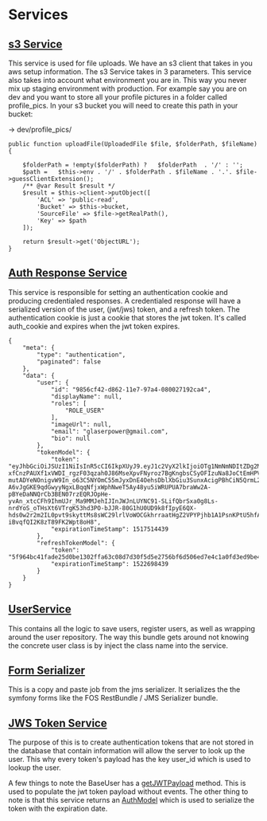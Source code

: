 # Services

## [s3 Service](https://github.com/phptuts/StarterBundleForSymfony/blob/master/src/Service/S3Service.php)

This service is used for file uploads.  We have an s3 client that takes in you aws setup information.  The s3 Service
 takes in 3 parameters.  This service also takes into account what environment you are in.  This way you never mix up
  staging environment with production.  For example say you are on dev and you want to store all your profile 
  pictures in a folder called profile_pics.  In your s3 bucket you will need to create this path in your bucket:
  
  -> dev/profile_pics/
 
```
public function uploadFile(UploadedFile $file, $folderPath, $fileName)
{

    $folderPath = !empty($folderPath) ?   $folderPath  . '/' : '';
    $path =   $this->env . '/' . $folderPath . $fileName . '.'. $file->guessClientExtension();
    /** @var Result $result */
    $result = $this->client->putObject([
        'ACL' => 'public-read',
        'Bucket' => $this->bucket,
        'SourceFile' => $file->getRealPath(),
        'Key' => $path
    ]);
    
    return $result->get('ObjectURL');
}
```

## [Auth Response Service](https://github.com/phptuts/StarterBundleForSymfony/blob/master/src/Service/AuthResponseService.php)

This service is responsible for setting an authentication cookie and producing credentialed responses.  A credentialed 
response will have a serialized version of the user, (jwt/jws) token, and a refresh token.  The authentication cookie
 is just a cookie that stores the jwt token.  It's called auth_cookie and expires when the jwt token expires.  

```
{
	"meta": {
		"type": "authentication",
		"paginated": false
	},
	"data": {
		"user": {
			"id": "9856cf42-d862-11e7-97a4-080027192ca4",
			"displayName": null,
			"roles": [
				"ROLE_USER"
			],
			"imageUrl": null,
			"email": "glaserpower@gmail.com",
			"bio": null
		},
		"tokenModel": {
			"token": "eyJhbGciOiJSUzI1NiIsInR5cCI6IkpXUyJ9.eyJ1c2VyX2lkIjoiOTg1NmNmNDItZDg2Mi0xMWU3LTk3YTQtMDgwMDI3MTkyY2E0IiwiZXhwIjoxNTE3NTE0NDM5LCJpYXQiOjE1MTIzMzA0MzksImRpc3BsYXlOYW1lIjpudWxsLCJyb2xlcyI6WyJST0xFX1VTRVIiXSwiaW1hZ2VVcmwiOm51bGwsImVtYWlsIjoiZ2xhc2VycG93ZXJAZ21haWwuY29tIiwiYmlvIjpudWxsfQ.IQcE61WrWzgJcgFcLJLZF9vJLI4I5Zz7s-xfCnzPAUXf1xVWDI_rgzF03qzah0J86MseXpvFNyroz7BgKngbsCSyOFIzuNa8JoCtEmHPVNkAjLv__8ByInpSZN9Sdm063_LHPNSZI5_L75yZSsQHd2T1f5R2259m8ToPSsZGZhZjbJlUB8qkJysBP6FQWdSRbZbNRASFXbstCLTOrzWtiTpX5WvTMvfn70JiV9JsMP-mutADYeNOnigvW9In_o63C5NYOmC55mJyxDnE4OehsDblXbGiu3SunxAcigPBhCiN5QrmL2fH1yVQ1CW7lDJGGNXveQTabDU1pS7-A6vJgGKE9qdGwyyNgxLBqqNfjxWphNweT5Ay48yu5iWRUPUA7braWw2A-pBYeDaNNQrCb3BEN07rzEQRJOpHe-yvAn_xtcCFh9IhmUJr_Ma9MMJehIJInJWJnLUYNC91-SLifQbrSxa0g8Ls-nrdYoS_oTHsXt6VTrgK53hd3PO-bJJR-80G1hU0UD9k8fIpyE6QX-hds0w2r2m2IL0pvt9skyttMs8sWC29lrlVoWOCGkhrraatHgZ2VPYPjhb1A1PsnKPtU5hfA4XpAhfc7NVT3tAPOe4XBI7yRS3hPkB5RKLvfPZ93ZFFfLCN7EFyLm-iBvqfQI2K8zT89FK2Wpt8oH8",
			"expirationTimeStamp": 1517514439
		},
		"refreshTokenModel": {
			"token": "5f964bc41fade25d0be1302ffa63c08d7d30f5d5e2756bf6d506ed7e4c1a0fd3ed9be46aaf199da4e701e69bac9158b6bfaf9b1c73f084ff8f35bfc293be8f560b99c59b11bb89233a06541371faddb5a899893b8bec1ca800d9",
			"expirationTimeStamp": 1522698439
		}
	}
}
```

## [UserService](https://github.com/phptuts/StarterBundleForSymfony/blob/master/src/Service/UserService.php)

This contains all the logic to save users, register users, as well as wrapping around the user repository.  The way 
this bundle gets around not knowing the concrete user class is by inject the class name into the service.


## [Form Serializer](https://github.com/phptuts/StarterBundleForSymfony/blob/master/src/Service/FormSerializer.php)

This is a copy and paste job from the jms serializer.  It serializes the the symfony forms like the FOS RestBundle / 
JMS Serializer bundle.


## [JWS Token Service](https://github.com/phptuts/StarterBundleForSymfony/blob/master/src/Service/JWSTokenService.php)

The purpose of this is to create authentication tokens that are not stored in the database that contain information 
will allow the server to look up the user.  This why every token's payload has the key user_id which is used to 
lookup the user.

A few things to note the BaseUser has a [getJWTPayload](https://github.com/phptuts/StarterBundleForSymfony/blob/master/src/Entity/BaseUser.php#L712) method.  This is used to populate the jwt token payload without events.  The other thing to note is that this service returns an [AuthModel](https://github.com/phptuts/StarterBundleForSymfony/blob/master/src/Model/Auth/AuthTokenModel.php) which is used to serialize the token with the expiration date. 
